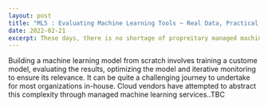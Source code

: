 ```yaml
---
layout: post
title: "ML5 : Evaluating Machine Learning Tools ~ Real Data, Practical Tooling "
date: 2022-02-21
excerpt: These days, there is no shortage of propreitary managed machine learning platforms. How do you find one that is a good fit for your enterprise? What are the key factors to consider when re-engineering decision making for gaining a competitive advantage?
---
```


Building a machine learning model from scratch involves training a custome model, evaluating the results, optimizing the model and iterative monitoring to ensure its relevance. It can be quite a challenging journey to undertake for most organizations in-house. Cloud vendors have attempted to abstract this complexity through managed machine learning services..TBC
